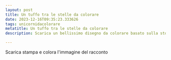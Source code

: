 ```yaml
---
layout: post
title: Un tuffo tra le stelle da colorare
date: 2023-12-16T09:35:23.333626
tags: unicornidacolorare
metatitle: Un tuffo tra le stelle da colorare
description: Scarica un bellissimo disegno da colorare basato sulla storia Un tuffo tra le stelle

---
```

Scarica stampa e colora l'immagine del racconto
        